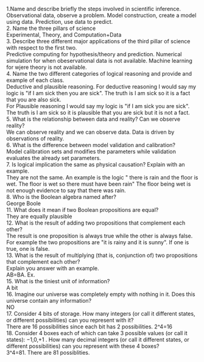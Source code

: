 1.Name and describe briefly the steps involved in scientific inference.  
  Observational data, observe a problem. Model construction, create a model using data. Prediction, use data to predict.   
2. Name the three pillars of science  
  Experimental, Theory, and Computation+Data  
3. Describe three different major applications of the third pillar of science with respect to the first two.  
  Predictive computing for hypothesis/theory and prediction. Numerical simulation for when obeservational data is not available. Machine learning for wjere theory is not available.   
4. Name the two different categories of logical reasoning and provide and example of each class.    
  Deductive and plausible reasoning. For deductive reasoning I would say my logic is "if I am sick then you are sick". The truth is I am sick so it is a fact that you are also sick.   
  For Plausible reasoning I would say my logic is "if I am sick you are sick". The truth is I am sick so it is plausible that you are sick but it is not a fact.  
5. What is the relationship between data and reality? Can we observe reality?  
  We can observe reality and we can observe data. Data is driven by observations of reality.  
6. What is the difference between model validation and calibration?  
  Model calibration sets and modifies the parameters while validation evaluates the already set parameters.   
7. Is logical implication the same as physical causation? Explain with an example.  
  They are not the same. An example is the logic " there is rain and the floor is wet. The floor is wet so there must have been rain" The floor being wet is not enough evidence to say that there was rain.   
8. Who is the Boolean algebra named after?  
  George Boole  
11. What does it mean if two Boolean propositions are equal?  
  They are equally plausible   
12. What is the result of adding two propositions that complement each other?  
  The result is one proposition is always true while the other is always false.  
  For example the two propositions are "it is rainy and it is sunny". If one is true, one is false.   
13. What is the result of multiplying (that is, conjunction of) two propositions that complement each other?  
Explain you answer with an example.  
  AB=BA. Ex.   
15. What is the tiniest unit of information?  
  A bit  
16. Imagine our universe was completely empty with nothing in it. Does this universe contain any information?  
  NO  
17. Consider 4 bits of storage. How many integers (or call it different states, or different possibilities) can you represent with it?  
  There are 16 possibilities since each bit has 2 possibilities. 2^4=16  
18. Consider 4 boxes each of which can take 3 possible values (or call it states): −1,0,+1
. How many decimal integers (or call it different states, or different possibilities) can you represent with these 4 boxes?  
  3^4=81. There are 81 possiblities.   
